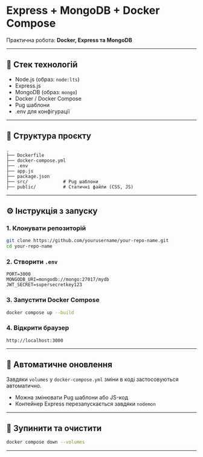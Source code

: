 # Express + MongoDB + Docker Compose

Практична робота: **Docker, Express та MongoDB**

---

## 🧩 Стек технологій

- Node.js (образ: `node:lts`)
- Express.js
- MongoDB (образ: `mongo`)
- Docker / Docker Compose
- Pug шаблони
- .env для конфігурації

---

## 📁 Структура проєкту

```
.
├── Dockerfile
├── docker-compose.yml
├── .env
├── app.js
├── package.json
├── src/             # Pug шаблони
├── public/          # Статичні файли (CSS, JS)
```

---

## ⚙️ Інструкція з запуску

### 1. Клонувати репозиторій

```bash
git clone https://github.com/yourusername/your-repo-name.git
cd your-repo-name
```

### 2. Створити `.env`

```env
PORT=3000
MONGODB_URI=mongodb://mongo:27017/mydb
JWT_SECRET=supersecretkey123
```

### 3. Запустити Docker Compose

```bash
docker compose up --build
```

### 4. Відкрити браузер

```
http://localhost:3000
```

---

## 🔁 Автоматичне оновлення

Завдяки `volumes` у `docker-compose.yml` зміни в коді застосовуються автоматично.

- Можна змінювати Pug шаблони або JS-код
- Контейнер Express перезапускається завдяки `nodemon`

---

## 🧼 Зупинити та очистити

```bash
docker compose down --volumes
```

---